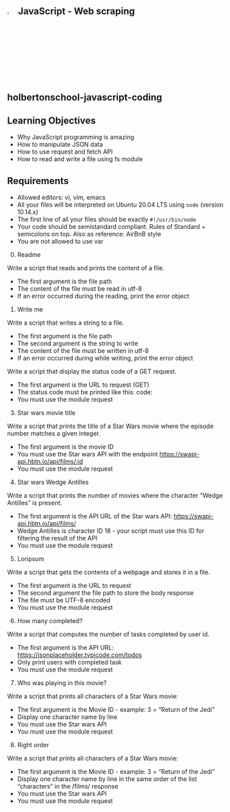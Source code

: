 ## <a> <img src="https://upload.wikimedia.org/wikipedia/commons/thumb/6/6a/JavaScript-logo.png/800px-JavaScript-logo.png" alt="sql" width=4% heigth=4% ></img></a> JavaScript - Web scraping

## holbertonschool-javascript-coding

## Learning Objectives
- Why JavaScript programming is amazing
- How to manipulate JSON data
- How to use request and fetch API
- How to read and write a file using fs module

## Requirements
- Allowed editors: vi, vim, emacs
- All your files will be interpreted on Ubuntu 20.04 LTS using `node` (version 10.14.x)
- The first line of all your files should be exactly `#!/usr/bin/node`
- Your code should be semistandard compliant. Rules of Standard + semicolons on top. Also as reference: AirBnB style
- You are not allowed to use var

0. Readme

Write a script that reads and prints the content of a file.

* The first argument is the file path
* The content of the file must be read in utf-8
* If an error occurred during the reading, print the error object

1. Write me

Write a script that writes a string to a file.

* The first argument is the file path
* The second argument is the string to write
* The content of the file must be written in utf-8
* If an error occurred during while writing, print the error object

Write a script that display the status code of a GET request.

* The first argument is the URL to request (GET)
* The status code must be printed like this: code: <status code>
* You must use the module request

3. Star wars movie title

Write a script that prints the title of a Star Wars movie where the episode number matches a given integer.

* The first argument is the movie ID
* You must use the Star wars API with the endpoint https://swapi-api.hbtn.io/api/films/:id
* You must use the module request

4. Star wars Wedge Antilles

Write a script that prints the number of movies where the character “Wedge Antilles” is present.

* The first argument is the API URL of the Star wars API: https://swapi-api.hbtn.io/api/films/
* Wedge Antilles is character ID 18 - your script must use this ID for filtering the result of the API
* You must use the module request

5. Loripsum

Write a script that gets the contents of a webpage and stores it in a file.

* The first argument is the URL to request
* The second argument the file path to store the body response
* The file must be UTF-8 encoded
* You must use the module request

6. How many completed?

Write a script that computes the number of tasks completed by user id.

* The first argument is the API URL: https://jsonplaceholder.typicode.com/todos
* Only print users with completed task
* You must use the module request

7. Who was playing in this movie?

Write a script that prints all characters of a Star Wars movie:

* The first argument is the Movie ID - example: 3 = “Return of the Jedi”
* Display one character name by line
* You must use the Star wars API
* You must use the module request

8. Right order

Write a script that prints all characters of a Star Wars movie:

* The first argument is the Movie ID - example: 3 = “Return of the Jedi”
* Display one character name by line in the same order of the list “characters” in the /films/ response
* You must use the Star wars API
* You must use the module request

